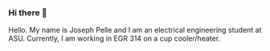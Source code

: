 ### Hi there 👋

Hello. My name is Joseph Pelle and I am an electrical engineering student at ASU. Currently, I am working in EGR 314 on a cup cooler/heater.
<!--
**JosephP3ll3/JosephP3ll3** is a ✨ _special_ ✨ repository because its `README.md` (this file) appears on your GitHub profile.

Here are some ideas to get you started:

- 🔭 I’m currently working on ...
- 🌱 I’m currently learning ...
- 👯 I’m looking to collaborate on ...
- 🤔 I’m looking for help with ...
- 💬 Ask me about ...
- 📫 How to reach me: ...
- 😄 Pronouns: ...
- ⚡ Fun fact: ...
-->
